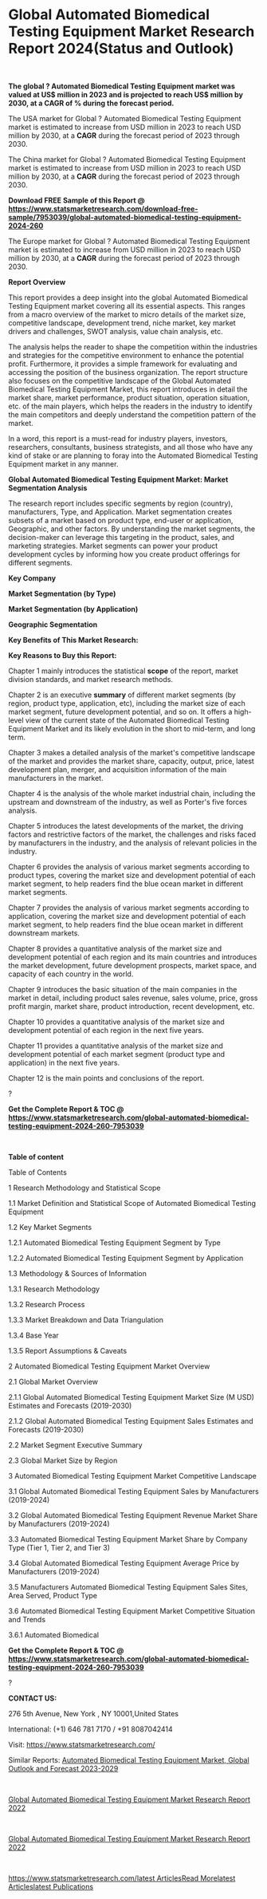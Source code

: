 <h1>Global Automated Biomedical Testing Equipment Market Research Report 2024(Status and Outlook)</h1><br/><p><strong>The global ? Automated Biomedical Testing Equipment market was valued at US$ million in 2023 and is projected to reach US$ million by 2030, at a <strong>CAGR</strong> of % during the forecast period.</strong></p>
 
 
 
 <p>The USA market for Global ? Automated Biomedical Testing Equipment market is estimated to increase from USD million in 2023 to reach USD million by 2030, at a <strong>CAGR</strong> during the forecast period of 2023 through 2030.</p>
 
 
 
 <p>The China market for Global ? Automated Biomedical Testing Equipment market is estimated to increase from USD million in 2023 to reach USD million by 2030, at a <strong>CAGR</strong> during the forecast period of 2023 through 2030.</p>
 
 
 
 <p><strong>Download FREE Sample of this Report @ <a href="https://www.statsmarketresearch.com/download-free-sample/7953039/global-automated-biomedical-testing-equipment-2024-260">https://www.statsmarketresearch.com/download-free-sample/7953039/global-automated-biomedical-testing-equipment-2024-260</a></strong></p>
 
 
 
 <p>The Europe market for Global ? Automated Biomedical Testing Equipment market is estimated to increase from USD million in 2023 to reach USD million by 2030, at a <strong>CAGR</strong> during the forecast period of 2023 through 2030.</p>
 
 
 
 <p><strong>Report Overview</strong></p>
 
 
 
 <p>This report provides a deep insight into the global Automated Biomedical Testing Equipment market covering all its essential aspects. This ranges from a macro overview of the market to micro details of the market size, competitive landscape, development trend, niche market, key market drivers and challenges, SWOT analysis, value chain analysis, etc.</p>
 
 
 
 <p>The analysis helps the reader to shape the competition within the industries and strategies for the competitive environment to enhance the potential profit. Furthermore, it provides a simple framework for evaluating and accessing the position of the business organization. The report structure also focuses on the competitive landscape of the Global Automated Biomedical Testing Equipment Market, this report introduces in detail the market share, market performance, product situation, operation situation, etc. of the main players, which helps the readers in the industry to identify the main competitors and deeply understand the competition pattern of the market.</p>
 
 
 
 <p>In a word, this report is a must-read for industry players, investors, researchers, consultants, business strategists, and all those who have any kind of stake or are planning to foray into the Automated Biomedical Testing Equipment market in any manner.</p>
 
 
 
 <p><strong>Global Automated Biomedical Testing Equipment Market: Market Segmentation Analysis</strong></p>
 
 
 
 <p>The research report includes specific segments by region (country), manufacturers, Type, and Application. Market segmentation creates subsets of a market based on product type, end-user or application, Geographic, and other factors. By understanding the market segments, the decision-maker can leverage this targeting in the product, sales, and marketing strategies. Market segments can power your product development cycles by informing how you create product offerings for different segments.</p>
 
 
 
 <p><strong>Key Company</strong></p>
 
 
 
 <p><strong>Market Segmentation (by Type)</strong></p>
 
 
 
 <p><strong>Market Segmentation (<strong>by Application</strong>)</strong></p>
 
 
 
 <p><strong>Geographic Segmentation</strong></p>
 
 
 
 <p><strong>Key Benefits of This Market Research:</strong></p>
 
 
 
 <p><strong>Key <strong>Reasons to Buy</strong> this Report:</strong></p>
 
 
 
 <p>Chapter 1 mainly introduces the statistical <strong>scope</strong> of the report, market division standards, and market research methods.</p>
 
 
 
 <p>Chapter 2 is an executive <strong>summary</strong> of different market segments (by region, product type, application, etc), including the market size of each market segment, future development potential, and so on. It offers a high-level view of the current state of the Automated Biomedical Testing Equipment Market and its likely evolution in the short to mid-term, and long term.</p>
 
 
 
 <p>Chapter 3 makes a detailed analysis of the market&#39;s competitive landscape of the market and provides the market share, capacity, output, price, latest development plan, merger, and acquisition information of the main manufacturers in the market.</p>
 
 
 
 <p>Chapter 4 is the analysis of the whole market industrial chain, including the upstream and downstream of the industry, as well as Porter&#39;s five forces analysis.</p>
 
 
 
 <p>Chapter 5 introduces the latest developments of the market, the driving factors and restrictive factors of the market, the challenges and risks faced by manufacturers in the industry, and the analysis of relevant policies in the industry.</p>
 
 
 
 <p>Chapter 6 provides the analysis of various market segments according to product types, covering the market size and development potential of each market segment, to help readers find the blue ocean market in different market segments.</p>
 
 
 
 <p>Chapter 7 provides the analysis of various market segments according to application, covering the market size and development potential of each market segment, to help readers find the blue ocean market in different downstream markets.</p>
 
 
 
 <p>Chapter 8 provides a quantitative analysis of the market size and development potential of each region and its main countries and introduces the market development, future development prospects, market space, and capacity of each country in the world.</p>
 
 
 
 <p>Chapter 9 introduces the basic situation of the main companies in the market in detail, including product sales revenue, sales volume, price, gross profit margin, market share, product introduction, recent development, etc.</p>
 
 
 
 <p>Chapter 10 provides a quantitative analysis of the market size and development potential of each region in the next five years.</p>
 
 
 
 <p>Chapter 11 provides a quantitative analysis of the market size and development potential of each market segment (product type and application) in the next five years.</p>
 
 
 
 <p>Chapter 12 is the main points and conclusions of the report.</p>
 
 
 
 <p>? </p>
 
 
 
 <div><b>Get the Complete Report & TOC @ <a href="https://www.statsmarketresearch.com/global-automated-biomedical-testing-equipment-2024-260-7953039">https://www.statsmarketresearch.com/global-automated-biomedical-testing-equipment-2024-260-7953039</a></b></div>
 
 
 
 <p><br />
 
 <b>Table of content</b></p>
 
 
 
 <p>Table of Contents<br />
 
 1 Research Methodology and Statistical Scope<br />
 
 1.1 Market Definition and Statistical Scope of Automated Biomedical Testing Equipment<br />
 
 1.2 Key Market Segments<br />
 
 1.2.1 Automated Biomedical Testing Equipment Segment by Type<br />
 
 1.2.2 Automated Biomedical Testing Equipment Segment by Application<br />
 
 1.3 Methodology & Sources of Information<br />
 
 1.3.1 Research Methodology<br />
 
 1.3.2 Research Process<br />
 
 1.3.3 Market Breakdown and Data Triangulation<br />
 
 1.3.4 Base Year<br />
 
 1.3.5 Report Assumptions & Caveats<br />
 
 2 Automated Biomedical Testing Equipment Market Overview<br />
 
 2.1 Global Market Overview<br />
 
 2.1.1 Global Automated Biomedical Testing Equipment Market Size (M USD) Estimates and Forecasts (2019-2030)<br />
 
 2.1.2 Global Automated Biomedical Testing Equipment Sales Estimates and Forecasts (2019-2030)<br />
 
 2.2 Market Segment Executive Summary<br />
 
 2.3 Global Market Size by Region<br />
 
 3 Automated Biomedical Testing Equipment Market Competitive Landscape<br />
 
 3.1 Global Automated Biomedical Testing Equipment Sales by Manufacturers (2019-2024)<br />
 
 3.2 Global Automated Biomedical Testing Equipment Revenue Market Share by Manufacturers (2019-2024)<br />
 
 3.3 Automated Biomedical Testing Equipment Market Share by Company Type (Tier 1, Tier 2, and Tier 3)<br />
 
 3.4 Global Automated Biomedical Testing Equipment Average Price by Manufacturers (2019-2024)<br />
 
 3.5 Manufacturers Automated Biomedical Testing Equipment Sales Sites, Area Served, Product Type<br />
 
 3.6 Automated Biomedical Testing Equipment Market Competitive Situation and Trends<br />
 
 3.6.1 Automated Biomedical</p>
 
 
 
 <div><b>Get the Complete Report & TOC @ <a href="https://www.statsmarketresearch.com/global-automated-biomedical-testing-equipment-2024-260-7953039">https://www.statsmarketresearch.com/global-automated-biomedical-testing-equipment-2024-260-7953039</a></b></div>
 
 
 
 <p>? </p>
 
 
 
 <p><b>CONTACT US:</b><br />
 
 276 5th Avenue, New York , NY 10001,United States<br />
 
 International: (+1) 646 781 7170 / +91 8087042414<br />
 
 Visit: <a href="https://www.statsmarketresearch.com/">https://www.statsmarketresearch.com/</a><br />
 
 Similar Reports: <a href="https://www.statsmarketresearch.com/global-automated-biomedical-testing-equipment-2024-260-7953039">Automated Biomedical Testing Equipment Market, Global Outlook and Forecast 2023-2029</a><br />
 
 <br />
 
 <a href="https://www.statsmarketresearch.com/global-automated-biomedical-testing-equipment-2024-260-7953039">Global Automated Biomedical Testing Equipment Market Research Report 2022</a><br />
 
 <br />
 
 <a href="https://www.statsmarketresearch.com/global-automated-biomedical-testing-equipment-2024-260-7953039">Global Automated Biomedical Testing Equipment Market Research Report 2022</a><br />
 
 <br />
 
 <a href="https://gyeongbokgung.com">https://www.statsmarketresearch.com/</a><a href="https://hallyeomaritime.com">latest Articles</a><a href="https://jingwansa.com">Read More</a><a href="https://nguoiviet.jp/">latest Articles</a><a href="https://www.intelmarketresearch.com/">latest Publications</a></p>